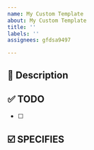 ```yaml
---
name: My Custom Template
about: My Custom Template
title: ''
labels: ''
assignees: gfdsa9497

---
```


##  🚀 Description

## ✅ TODO
- [ ]

## ☑️ SPECIFIES
